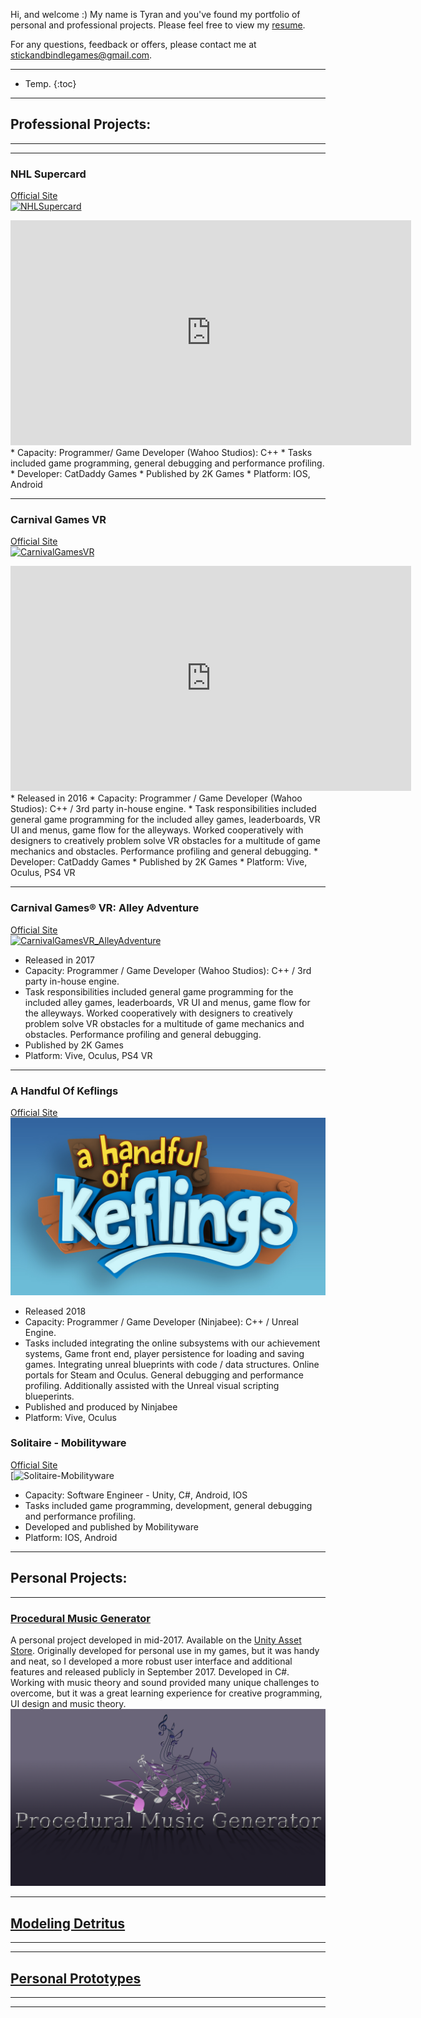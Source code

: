 Hi, and welcome :) My name is Tyran and you've found my portfolio of personal and professional projects. 
Please feel free to view my [resume](https://docs.google.com/document/d/1Vr_EDlRJShelAtfjWKWuWyGbRXdOtUaGFv_42nLTJS0/edit?usp=sharing). 

For any questions, feedback or offers, please contact me at [stickandbindlegames@gmail.com](mailto:stickandbindlegames@gmail.com). 

----

* Temp.
{:toc}
----
## **Professional Projects:**  
----
----
### NHL Supercard  
[Official Site](https://www.2k.com/games/nhl-supercard)  
[![NHLSupercard](https://api.2k.com/images/1505)](https://www.2k.com/games/nhl-supercard) 
<iframe width="641" height="360" src="https://www.youtube.com/embed/MLHCtYs-UzA" frameborder="0" gesture="media" allow="encrypted-media" allowfullscreen></iframe>
* Capacity: Programmer/ Game Developer (Wahoo Studios): C++
* Tasks included game programming, general debugging and performance profiling.
* Developer: CatDaddy Games  
* Published by 2K Games  
* Platform: IOS, Android  

----

### Carnival Games VR
[Official Site](http://store.steampowered.com/app/458920/Carnival_Games_VR/)  
[![CarnivalGamesVR](http://cdn.edgecast.steamstatic.com/steam/apps/458920/header.jpg?t=1510682744)](http://store.steampowered.com/app/458920/Carnival_Games_VR/)  
<iframe width="641" height="360" src="https://www.youtube.com/embed/yk5VnRRy4CA" frameborder="0" gesture="media" allow="encrypted-media" allowfullscreen></iframe>  
* Released in 2016  
* Capacity: Programmer / Game Developer (Wahoo Studios): C++ / 3rd party in-house engine. 
* Task responsibilities included general game programming for the included alley games, leaderboards, VR UI and menus, game flow for the alleyways. Worked cooperatively with designers to creatively problem solve VR obstacles for a multitude of game mechanics and obstacles. Performance profiling and general debugging.
* Developer: CatDaddy Games  
* Published by 2K Games  
* Platform: Vive, Oculus, PS4 VR  

----

### Carnival Games® VR: Alley Adventure
[Official Site](http://store.steampowered.com/app/631690/Carnival_Games_VR_Alley_Adventure/)  
[![CarnivalGamesVR_AlleyAdventure](http://cdn.edgecast.steamstatic.com/steam/apps/631690/header.jpg?t=1510685142)](http://store.steampowered.com/app/631690/Carnival_Games_VR_Alley_Adventure/)
* Released in 2017  
* Capacity: Programmer / Game Developer (Wahoo Studios): C++ / 3rd party in-house engine. 
* Task responsibilities included general game programming for the included alley games, leaderboards, VR UI and menus, game flow for the alleyways. Worked cooperatively with designers to creatively problem solve VR obstacles for a multitude of game mechanics and obstacles. Performance profiling and general debugging.
* Published by 2K Games  
* Platform: Vive, Oculus, PS4 VR  

****

### A Handful Of Keflings
[Official Site](http://store.steampowered.com/app/643950/A_Handful_of_Keflings/)  
![KeflingLogo](https://raw.githubusercontent.com/StickAndBindleGames/stickandbindlegames.github.io/master/Images/AHoK_logo_med.jpg)
* Released 2018 
* Capacity: Programmer / Game Developer (Ninjabee): C++ / Unreal Engine. 
* Tasks included integrating the online subsystems with our achievement systems, Game front end, player persistence for loading and saving games. Integrating unreal blueprints with code / data structures. Online portals for Steam and Oculus. General debugging and performance profiling. Additionally assisted with the Unreal visual scripting blueperints.
* Published and produced by Ninjabee  
* Platform: Vive, Oculus  

### Solitaire - Mobilityware
[Official Site](http://mobilityware.com/solitaire.php#solitaire)  
[![Solitaire-Mobilityware](http://mobilityware.com/rs/images/solitaire_suite_page/solitaire/solitaire_s1.jpg) 
* Capacity: Software Engineer - Unity, C#, Android, IOS
* Tasks included game programming, development, general debugging and performance profiling.
* Developed and published by Mobilityware
* Platform: IOS, Android  

----
## **Personal Projects:**  
----
### [Procedural Music Generator](https://stickandbindlegames.github.io/ProceduralMusicPlayer_Win/)  
A personal project developed in mid-2017. Available on the [Unity Asset Store](https://www.assetstore.unity3d.com/en/#!/content/99791). Originally developed for personal use in my games, but it was handy and neat, so I developed a more robust user interface and additional features and released publicly in September 2017.  Developed in C#. Working with music theory and sound provided many unique challenges to overcome, but it was a great learning experience for creative programming, UI design and music theory.
[![Logo](https://raw.githubusercontent.com/StickAndBindleGames/stickandbindlegames.github.io/master/Images/%20Logo.png)](https://stickandbindlegames.github.io/ProceduralMusicPlayer_Win/)  
 
----
## [Modeling Detritus](https://stickandbindlegames.github.io/Modeling/)
----
----
## [Personal Prototypes](https://stickandbindlegames.github.io/Prototypes/)
----
----
